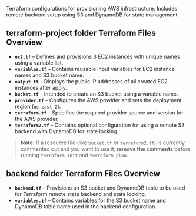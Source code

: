 Terraform configurations for provisioning AWS infrastructure. Includes remote backend setup using S3 and DynamoDB for state management.

## terraform-project folder Terraform Files Overview

- **`ec2.tf`** – Defines and provisions 3 EC2 instances with unique names using a variable list.
- **`variables.tf`** – Contains reusable input variables for EC2 instance names and S3 bucket name.
- **`output.tf`** – Displays the public IP addresses of all created EC2 instances after apply.
- **`bucket.tf`** – Intended to create an S3 bucket using a variable name.
- **`provider.tf`** – Configures the AWS provider and sets the deployment region (`us-east-2`).
- **`terraform.tf`** – Specifies the required provider source and version for the AWS provider.
- **`terraform2.tf`** – Contains optional configuration for using a remote S3 backend with DynamoDB for state locking.

> **Note:** If a resource file (like `bucket.tf` or `terraform2.tf`) is currently commented out and you want to use it, **remove the comments** before running `terraform init` and `terraform plan`.


## backend folder Terraform Files Overview

- **`backend.tf`** – Provisions an S3 bucket and DynamoDB table to be used for Terraform remote state backend and state locking.
- **`variables.tf`** – Contains variables for the S3 bucket name and DynamoDB table name used in the backend configuration.

